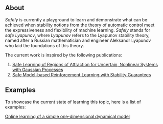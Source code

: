 ## About

_Safely_ is currently a playground to learn and demonstrate what can be achieved when stability notions from the theory of automatic control meet the expressiveness and flexibility of machine learning.
_Safely_ stands for _safe Lyapunov_, where _Lyapunov_ refers to the Lyapunov stability theory, named after a Russian mathematician and engineer Aleksandr Lyapunov who laid the foundations of this theory.

The current work is inspired by the following publications:

1. [Safe Learning of Regions of Attraction for Uncertain, Nonlinear Systems with Gaussian Processes](https://doi.org/10.1109/CDC.2016.7798979)
2. [Safe Model-based Reinforcement Learning with Stability Guarantees](https://proceedings.neurips.cc/paper_files/paper/2017/file/766ebcd59621e305170616ba3d3dac32-Paper.pdf)

## Examples

To showcase the current state of learning this topic, here is a list of examples:

[Online learning of a simple one-dimensional dynamical model](safely_1d.ipynb)
